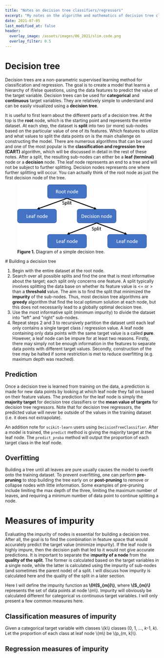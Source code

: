 ```yaml
---
title: "Notes on decision tree classifiers/regressors"
excerpt: "My notes on the algorithm and mathematics of decision tree classifiers and regressors."
date: 2021-07-05
last_modified_at: false
header:
  overlay_image: /assets/images/06_2021/slim.code.png
  overlay_filter: 0.5
---
```




# Decision tree

Decision trees are a non-parametric supervised learning method for classification and regression. The goal is to create a model that learns a hierarchy of if/else questions, using the data features to predict the value of the target variable. Decision trees can be used for **categorical** and **continuous** target variables. They are relatively simple to understand and can be easily visualized using a **decision tree**.

It is useful to first learn about the different parts of a decision tree. At the top is the **root** node, which is the starting point and represents the entire dataset. At each step, the dataset is **split** into two (or more) sub-nodes based on the particular value of one of its features. Which features to utilize and what values to split the data points on is the main challenge on constructing the model. There are numerous algorithms that can be used and one of the most popular is the **classification and regression tree (CART)** algorithm, which will be discussed in detail in the rest of these notes. After a split, the resulting sub-nodes can either be a **leaf (terminal)** node or a **decision** node. The leaf node represents an end to a tree and will not be subject to further splitting. Decision nodes represents one where further splitting will occur. You can actually think of the root node as just the first decision node of the tree.

<figure>
 	<img src="/assets/images/06_2021/DecisionTree.png">
	<figcaption><b>Figure 1.</b> Diagram of a simple decision tree.</figcaption>
</figure>
# Building a decision tree

1. Begin with the entire dataset at the root node.
2. Search over all possible splits and find the one that is most informative about the target; each split only concerns one feature. A split typically involves splitting the data base on whether its feature value is <= or > than a **threshold** value. The aim is to find the split that minimized the **impurity** of the sub-nodes. Thus, most decision tree algorithms are **greedy** algorithm that find the local optimum solution at each node, but this does not necessarily lead to a globally optimal decision tree.
3. Use the most informative split (minimum impurity) to divide the dataset into "left" and "right" sub-nodes.
4. Repeat steps 2 and 3 to recursively partition the dataset until each leaf only contains a single target class / regression value. A leaf node containing only data points with the same target value is a called **pure**. However, a leaf node can be impure for at least two reasons. Firstly, there may simply not be enough information in the features to separate  data points with different target values. Secondly, construction of the tree may be halted if some restriction is met to reduce overfitting (e.g. maximum depth was reached).

## Prediction

Once a decision tree is learned from training on the data, a prediction is made for new data points by looking at which leaf node they fall on based on their feature values. The prediction for the leaf node is simply the **majority target** for decision tree classifiers or the **mean value of targets** for decision tree regressors. Note that for decision tree regressors, the predicted value will never be outside of the values in the training dataset (i.e. it does not extrapolate).

An addition note for `scikit-learn` users using `DecisionTreeClassifier`. After a model is trained, the `predict` method is giving the majority target at the leaf node. The `predict_proba` method will output the proportion of each target class in the leaf node. 

## Overfitting

Building a tree until all leaves are pure usually causes the model to overfit onto the training dataset. To prevent overfitting, one can perform **pre-pruning** to stop building the tree early on or **post-pruning** to remove or collapse nodes with little information. Some examples of pre-pruning include limiting the max depth of the three, limiting the maximum number of leaves, and requiring a minimum number of data point to continue splitting a node.

# Measures of impurity

Evaluating the impurity of nodes is essential for building a decision tree. After all, the goal is to find the combination in feature space that would accurately predict the target value (minimize impurity). If the leaf node is highly impure, then the decision path that led to it would not give accurate predictions. It is important to separate the i**mpurity of a node** from the **quality of the split**. The former is calculated based on the target variables in a single node, while the latter is calculated using the impurity of sub-nodes (and sometimes the parent node) of a split. I will discuss how impurity is calculated here and the quality of the split in a later section.

Here I will define the impurity function as **\\(H(S_{m})\\)**, where **\\(S_{m}\\)** represents the set of data points at node \\(m\\). Impurity will obviously be calculated different for categorical vs continuous target variables. I will only present a few common measures here. 

## Classification measures of impurity

Given a categorical target variable with classes \\(k\\) classes  (0, 1, ..., *k*-1, *k*). Let the proportion of each class at leaf node \\(m\\) be \\(p_{m, k}\\).

## Regression measures of impurity

